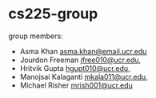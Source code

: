 # cs225-group

group members:
* Asma Khan asma.khan@email.ucr.edu
* Jourdon Freeman jfree010@ucr.edu,
* Hritvik Gupta hgupt010@ucr.edu,
* Manojsai Kalaganti mkala011@ucr.edu,
* Michael Risher mrish001@ucr.edu

